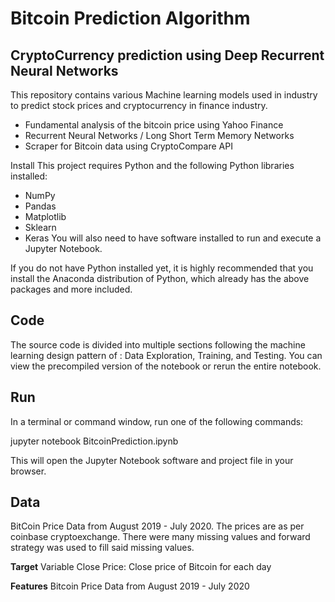# Bitcoin Prediction Algorithm

## CryptoCurrency prediction using Deep Recurrent Neural Networks

This repository contains various Machine learning models used in industry to predict stock prices and cryptocurrency in finance industry.

- Fundamental analysis of the bitcoin price using Yahoo Finance
- Recurrent Neural Networks / Long Short Term Memory Networks
- Scraper for Bitcoin data using CryptoCompare API

Install
This project requires Python and the following Python libraries installed:

- NumPy
- Pandas
- Matplotlib
- Sklearn
- Keras
You will also need to have software installed to run and execute a Jupyter Notebook.

If you do not have Python installed yet, it is highly recommended that you install the Anaconda distribution of Python, which already has the above packages and more included.

## Code
The source code is divided into multiple sections following the machine learning design pattern of : Data Exploration, Training, and Testing. You can view the precompiled version of the notebook or rerun the entire notebook.

## Run
In a terminal or command window, run one of the following commands:

jupyter notebook BitcoinPrediction.ipynb

This will open the Jupyter Notebook software and project file in your browser.

## Data
BitCoin Price Data from August 2019 - July 2020. The prices are as per coinbase cryptoexchange. There were many missing values and forward strategy was used to fill said missing values.

**Target** Variable Close Price: Close price of Bitcoin for each day

**Features** Bitcoin Price Data from August 2019 - July 2020
 

